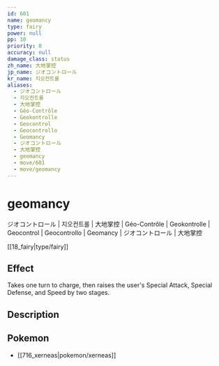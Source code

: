 ```yaml
---
id: 601
name: geomancy
type: fairy
power: null
pp: 10
priority: 0
accuracy: null
damage_class: status
zh_name: 大地掌控
jp_name: ジオコントロール
kr_name: 지오컨트롤
aliases:
  - ジオコントロール
  - 지오컨트롤
  - 大地掌控
  - Géo-Contrôle
  - Geokontrolle
  - Geocontrol
  - Geocontrollo
  - Geomancy
  - ジオコントロール
  - 大地掌控
  - geomancy
  - move/601
  - move/geomancy
---
```

# geomancy
    
ジオコントロール | 지오컨트롤 | 大地掌控 | Géo-Contrôle | Geokontrolle | Geocontrol | Geocontrollo | Geomancy | ジオコントロール | 大地掌控

[[18_fairy|type/fairy]]

## Effect

Takes one turn to charge, then raises the user's Special Attack, Special Defense, and Speed by two stages.

## Description



## Pokemon

- [[716_xerneas|pokemon/xerneas]]

